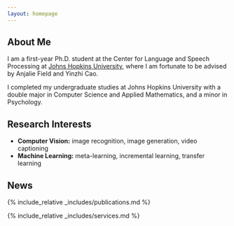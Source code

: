 ```yaml
---
layout: homepage
---
```


## About Me

I am a first-year Ph.D. student at the Center for Language and Speech Processing at [Johns Hopkins University](https://www.jhu.edu/), where I am fortunate to be advised by Anjalie Field and Yinzhi Cao.

I completed my undergraduate studies at Johns Hopkins University with a double major in Computer Science and Applied Mathematics, and a minor in Psychology.

## Research Interests

- **Computer Vision:** image recognition, image generation, video captioning
- **Machine Learning:** meta-learning, incremental learning, transfer learning

## News


{% include_relative _includes/publications.md %}

{% include_relative _includes/services.md %}
